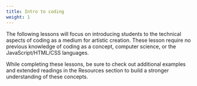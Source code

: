 ```yaml
---
title: Intro to coding
weight: 1
---
```

The following lessons will focus on introducing students to the technical aspects of coding as a medium for artistic creation. These lesson require no previous knowledge of coding as a concept, computer science, or the JavaScript/HTML/CSS languages.

While completing these lessons, be sure to check out additional examples and extended readings in the Resources section to build a stronger understanding of these concepts.
